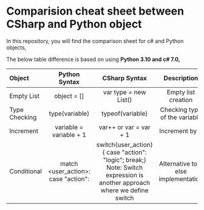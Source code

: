 # Comparision cheat sheet between CSharp and Python object
In this repository, you will find the comparison sheet for c# and Python objects,

The below table difference is based on using **Python 3.10 and c# 7.0,**

| Object      | Python Syntax     | CSharp Syntax                    | Description                    | Python Example                   | CSharp Example |
| :---        | :----:            |    :---:                         |       :---:                    | :---:                            | :--:           |
| Empty List  | object = []       | var type = new List<DataType>()  | Empty list creation            | todos = []                       | var todos = new List<string>()|
| Type Checking| type(variable)   | typeof(variable)                 | Checking type of the variable  | name = "nani" print(type(name))  | var name="nani"; Console.WriteLine(typeOf(name));|
| Increment | variable = variable + 1 | var++ or var = var + 1  | Increment by 1| i = 0 \\n i = i + 1 | var i = 0; i++; or i = i+1|
| Conditional | match <user_action>: case "action": <logic> | switch(user_action){ case "action": "logic"; break;} Note: Switch expression is another approach where we define switch | Alternative to if else implementation |user_action = input("Todo app - add, show, exit: ") match  user_action: | var user_action = Console.ReadLine(); switch(user_action) { case "add": "add an item"; break; } |

